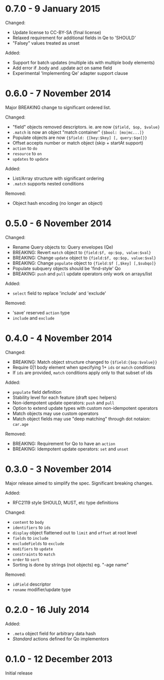 0.7.0 - 9 January 2015
=====

Changed:

- Update license to CC-BY-SA (final license)
- Relaxed requirement for additional fields in Qe to 'SHOULD'
- "Falsey" values treated as unset

Added:

- Support for batch updates (multiple ids with multiple body elements)
- Add error if .body and .update act on same field
- Experimental 'Implementing Qe' adapter support clause



0.6.0 - 7 November 2014
=====

Major BREAKING change to significant ordered list.

Changed:

- "field" objects removed descriptors. ie. are now `{$field, $op, $value}`
- `.match` is now an object "match container" `{$bool: [mo|mc...]}`
- Populate objects are now `{$field: {[key:$key] [, query:$qe]}}`
- Offset accepts number or match object (skip + startAt support)
- `action` to `do`
- `resource` to `on`
- `updates` to `update`

Added:

- List/Array structure with significant ordering
- `.match` supports nested conditions

Removed:

- Object hash encoding (no longer an object)



0.5.0 - 6 November 2014
=====

Changed:

- Rename Query objects to: Query envelopes (Qe)
- BREAKING: Revert `match` object to `{field:$f, op:$op, value:$val}`
- BREAKING: Change `update` object to `{field:$f, op:$op, value:$val}`
- BREAKING: Change `populate` object to `{field:$f [,$key] [,$subqo]}`
- Populate subquery objects should be 'find-style' Qo
- BREAKING: `push` and `pull` update operators only work on arrays/list

Added:

- `select` field to replace 'include' and 'exclude'

Removed:

- 'save' reserved `action` type
- `include` and `exclude`



0.4.0 - 4 November 2014
=====

Changed:

- BREAKING: Match object structure changed to `{$field:{$op:$value}}`
- Require 0|1 body element when specifying 1+ `ids` or `match` conditions
- If `ids` are provided, `match` conditions apply only to that subset of ids

Added:

- `populate` field definition
- Stability level for each feature (draft spec helpers)
- Non-idempotent update operators: `push` and `pull`
- Option to extend update types with custom non-idempotent operators
- Match objects may use custom operators
- Match object fields may use "deep matching" through dot notaion: `car.age`

Removed:

- BREAKING: Requirement for Qo to have an `action`
- BREAKING: Idempotent update operators: `set` and `unset`



0.3.0 - 3 November 2014
=====

Major release aimed to simplify the spec. Significant breaking changes.

Added:

- RFC2119 style SHOULD, MUST, etc type definitions

Changed:

- `content` to `body`
- `identifiers` to `ids`
- `display` object flattened out to `limit` and `offset` at root level
- `fields` to `include`
- `excludeFields` to `exclude`
- `modifiers` to `update`
- `constraints` to `match`
- `order` to `sort`
- Sorting is done by strings (not objects) eg. "-age name"

Removed:

- `idField` descriptor
- `rename` modifier/update type



0.2.0 - 16 July 2014
=====

Added:

- `.meta` object field for arbitrary data hash
- _Standard_ actions defined for Qo implementors



0.1.0 - 12 December 2013
=====

Initial release
